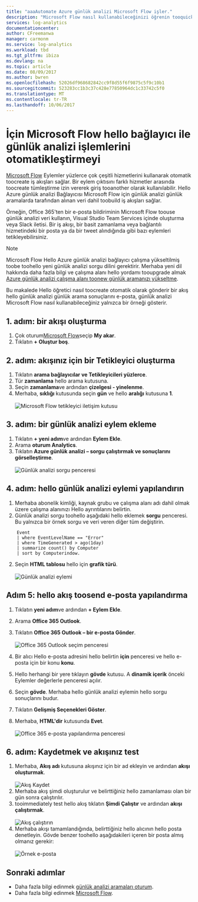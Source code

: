```yaml
---
title: "aaaAutomate Azure günlük analizi Microsoft Flow işler."
description: "Microsoft Flow nasıl kullanabileceğinizi öğrenin tooquickly hello Azure günlük analizi Bağlayıcısı'nı kullanarak yinelenebilir işlemleri otomatikleştirme."
services: log-analytics
documentationcenter: 
author: CFreemanwa
manager: carmonm
ms.service: log-analytics
ms.workload: tbd
ms.tgt_pltfrm: ibiza
ms.devlang: na
ms.topic: article
ms.date: 08/09/2017
ms.author: bwren
ms.openlocfilehash: 52026df968682842cc9f8d55f6f9875c5f9c10b1
ms.sourcegitcommit: 523283cc1b3c37c428e77850964dc1c33742c5f0
ms.translationtype: MT
ms.contentlocale: tr-TR
ms.lasthandoff: 10/06/2017
---
```

# <a name="automate-log-analytics-processes-with-hello-connector-for-microsoft-flow"></a>İçin Microsoft Flow hello bağlayıcı ile günlük analizi işlemlerini otomatikleştirmeyi
[Microsoft Flow](https://ms.flow.microsoft.com) Eylemler yüzlerce çok çeşitli hizmetlerini kullanarak otomatik toocreate iş akışları sağlar. Bir eylem çıktısını farklı hizmetler arasında toocreate tümleştirme izin vererek giriş tooanother olarak kullanılabilir.  Hello Azure günlük analizi Bağlayıcısı Microsoft Flow için günlük analizi günlük aramalarda tarafından alınan veri dahil toobuild iş akışları sağlar.

Örneğin, Office 365'ten bir e-posta bildiriminin Microsoft Flow toouse günlük analizi veri kullanın, Visual Studio Team Services içinde oluşturma veya Slack iletisi.  Bir iş akışı, bir basit zamanlama veya bağlantılı hizmetindeki bir posta ya da bir tweet alındığında gibi bazı eylemleri tetikleyebilirsiniz.  


> [!NOTE]
> Microsoft Flow Hello Azure günlük analizi bağlayıcı çalışma yükseltilmiş toobe toohello yeni günlük analizi sorgu dilini gerektirir. Merhaba yeni dil hakkında daha fazla bilgi ve çalışma alanı hello yordamı tooupgrade almak [Azure günlük analizi çalışma alanı toonew günlük aramanızı yükseltme](log-analytics-log-search-upgrade.md).  

Bu makalede Hello öğretici nasıl toocreate otomatik olarak gönderir bir akış hello günlük analizi günlük arama sonuçlarını e-posta, günlük analizi Microsoft Flow nasıl kullanabileceğiniz yalnızca bir örneği gösterir. 


## <a name="step-1-create-a-flow"></a>1. adım: bir akışı oluşturma
1. Çok oturum[Microsoft Flow](http://flow.microsoft.com)seçip **My akar**.
2. Tıklatın **+ Oluştur boş**.

## <a name="step-2-create-a-trigger-for-your-flow"></a>2. adım: akışınız için bir Tetikleyici oluşturma
1. Tıklatın **arama bağlayıcılar ve Tetikleyicileri yüzlerce**.
2. Tür **zamanlama** hello arama kutusuna.
3. Seçin **zamanlama**ve ardından **çizelgesi - yinelenme**.
4. Merhaba, **sıklığı** kutusunda seçin **gün** ve hello **aralığı** kutusuna **1**.<br><br>![Microsoft Flow tetikleyici iletişim kutusu](media/log-analytics-flow-tutorial/flow01.png)


## <a name="step-3-add-a-log-analytics-action"></a>3. adım: bir günlük analizi eylem ekleme
1. Tıklatın **+ yeni adım**ve ardından **Eylem Ekle**.
2. Arama **oturum Analytics**.
3. Tıklatın **Azure günlük analizi – sorgu çalıştırmak ve sonuçlarını görselleştirme**.<br><br>![Günlük analizi sorgu penceresi](media/log-analytics-flow-tutorial/flow02.png)

## <a name="step-4-configure-hello-log-analytics-action"></a>4. adım: hello günlük analizi eylemi yapılandırın

1. Merhaba abonelik kimliği, kaynak grubu ve çalışma alanı adı dahil olmak üzere çalışma alanınızı Hello ayrıntılarını belirtin.
2. Günlük analizi sorgu toohello aşağıdaki hello eklemek **sorgu** penceresi.  Bu yalnızca bir örnek sorgu ve veri veren diğer tüm değiştirin.
```
    Event
    | where EventLevelName == "Error" 
    | where TimeGenerated > ago(1day)
    | summarize count() by Computer
    | sort by Computerindow. 
```

2. Seçin **HTML tablosu** hello için **grafik türü**.<br><br>![Günlük analizi eylemi](media/log-analytics-flow-tutorial/flow03.png)

## <a name="step-5-configure-hello-flow-toosend-email"></a>Adım 5: hello akış toosend e-posta yapılandırma

1. Tıklatın **yeni adım**ve ardından **+ Eylem Ekle**.
2. Arama **Office 365 Outlook**.
3. Tıklatın **Office 365 Outlook – bir e-posta Gönder**.<br><br>![Office 365 Outlook seçim penceresi](media/log-analytics-flow-tutorial/flow04.png)

4. Bir alıcı Hello e-posta adresini hello belirtin **için** penceresi ve hello e-posta için bir konu **konu**.
5. Hello herhangi bir yere tıklayın **gövde** kutusu.  A **dinamik içerik** önceki Eylemler değerlerle penceresi açılır.  
6. Seçin **gövde**.  Merhaba hello günlük analizi eylemin hello sorgu sonuçlarını budur.
6. Tıklatın **Gelişmiş Seçenekleri Göster**.
7. Merhaba, **HTML'dir** kutusunda **Evet**.<br><br>![Office 365 e-posta yapılandırma penceresi](media/log-analytics-flow-tutorial/flow05.png)

## <a name="step-6-save-and-test-your-flow"></a>6. adım: Kaydetmek ve akışınız test
1. Merhaba, **Akış adı** kutusuna akışınız için bir ad ekleyin ve ardından **akışı oluşturmak**.<br><br>![Akış Kaydet](media/log-analytics-flow-tutorial/flow06.png)
2. Merhaba akış şimdi oluşturulur ve belirttiğiniz hello zamanlaması olan bir gün sonra çalıştırılır. 
3. tooimmediately test hello akış tıklatın **Şimdi Çalıştır** ve ardından **akışı çalıştırmak**.<br><br>![Akış çalıştırın](media/log-analytics-flow-tutorial/flow07.png)
3. Merhaba akışı tamamlandığında, belirttiğiniz hello alıcının hello posta denetleyin.  Gövde benzer toohello aşağıdakileri içeren bir posta almış olmanız gerekir:<br><br>![Örnek e-posta](media/log-analytics-flow-tutorial/flow08.png)


## <a name="next-steps"></a>Sonraki adımlar

- Daha fazla bilgi edinmek [günlük analizi aramaları oturum](log-analytics-log-search-new.md).
- Daha fazla bilgi edinmek [Microsoft Flow](https://ms.flow.microsoft.com).



